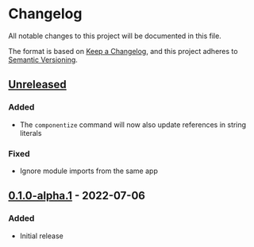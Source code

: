 # Changelog
All notable changes to this project will be documented in this file.

The format is based on [Keep a Changelog](https://keepachangelog.com/en/1.0.0/),
and this project adheres to [Semantic Versioning](https://semver.org/spec/v2.0.0.html).

## [Unreleased]

### Added
- The `componentize` command will now also update references in string literals

### Fixed
- Ignore module imports from the same app

## [0.1.0-alpha.1] - 2022-07-06

### Added
- Initial release

[Unreleased]: https://github.com/kolonialno/oida/compare/v0.1.0-alpha.1...HEAD
[0.1.0-alpha.1]: https://github.com/kolonialno/oida/releases/tag/v0.1.0-alpha.1
